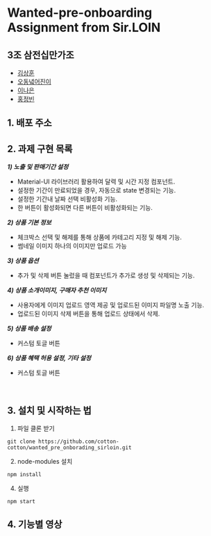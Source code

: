 # Wanted-pre-onboarding Assignment from Sir.LOIN

## 3조 삼전십만가조

- [김상훈](https://github.com/Ho0on)
- [오동녘어진이](https://github.com/eojine94)
- [이나은](https://github.com/cotton-cotton)
- [홍정빈](https://github.com/tohjbin2)

## 1. 배포 주소

## 2. 과제 구현 목록

***1) 노출 및 판매기간 설정***
- Material-UI 라이브러리 활용하여 달력 및 시간 지정 컴포넌트.
- 설정한 기간이 만료되었을 경우, 자동으로 state 변경되는 기능.
- 설정한 기간내 날짜 선택 비활성화 기능.
- 한 버튼이 활성화되면 다른 버튼이 비활성화되는 기능.

***2) 상품 기본 정보***
- 체크박스 선택 및 해제를 통해 상품에 카테고리 지정 및 해제 기능.
- 썸네일 이미지 하나의 이미지만 업로드 가능

***3) 상품 옵션***
- 추가 및 삭제 버튼 눌렀을 때 컴포넌트가 추가로 생성 및 삭제되는 기능.

***4) 상품 소개이미지, 구매자 추천 이미지***
- 사용자에게 이미지 업로드 영역 제공 및 업로드된 이미지 파일명 노출 기능.
- 업로드된 이미지 삭제 버튼을 통해 업로드 상태에서 삭제.

***5) 상품 배송 설정***
- 커스텀 토글 버튼

***6) 상품 혜택 허용 설정, 기타 설정***
- 커스텀 토글 버튼

<br>

## 3. 설치 및 시작하는 법

1. 파일 클론 받기

```
git clone https://github.com/cotton-cotton/wanted_pre_onborading_sirloin.git
```

2. node-modules 설치

```
npm install
```

4. 실행

```
npm start
```

## 4. 기능별 영상
